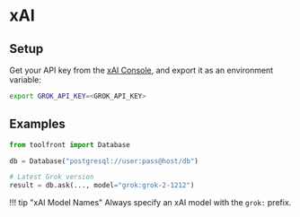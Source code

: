 # xAI

## Setup

Get your API key from the [xAI Console](https://console.x.ai/), and export it as an environment variable:

```bash
export GROK_API_KEY=<GROK_API_KEY>
```

## Examples


```python
from toolfront import Database

db = Database("postgresql://user:pass@host/db")

# Latest Grok version
result = db.ask(..., model="grok:grok-2-1212")
```


!!! tip "xAI Model Names"
    Always specify an xAI model with the `grok:` prefix.